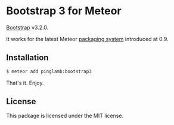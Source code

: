 # Bootstrap 3 for Meteor

[Bootstrap](http://getbootstrap.com) v3.2.0.

It works for the latest Meteor [packaging system](http://docs.meteor.com/#usingpackages) introduced at 0.9.

## Installation

``` sh
$ meteor add pinglamb:bootstrap3
```
That's it. Enjoy.

## License

This package is licensed under the MIT license.
